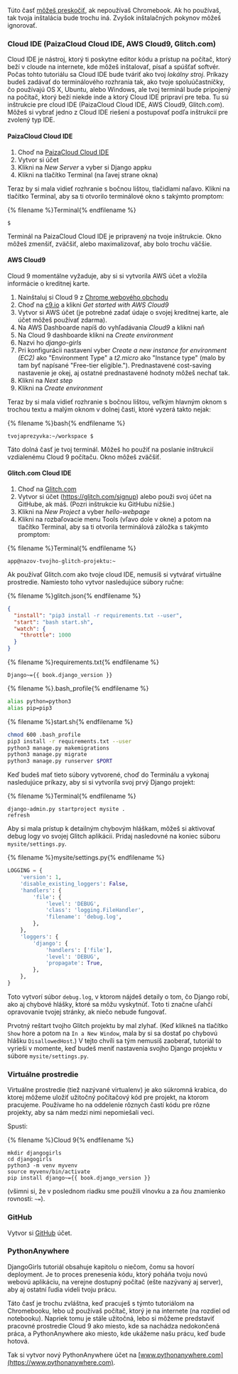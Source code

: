 Túto časť [môžeš preskočiť](http://tutorial.djangogirls.org/en/installation/#install-python), ak nepoužívaš Chromebook. Ak ho používaš, tak tvoja inštalácia bude trochu iná. Zvyšok inštalačných pokynov môžeš ignorovať.

### Cloud IDE (PaizaCloud Cloud IDE, AWS Cloud9, Glitch.com)

Cloud IDE je nástroj, ktorý ti poskytne editor kódu a prístup na počítač, ktorý beží v cloude na internete, kde môžeš inštalovať, písať a spúšťať softvér. Počas tohto tutoriálu sa Cloud IDE bude tváriť ako tvoj *lokálny stroj*. Príkazy budeš zadávať do terminálového rozhrania tak, ako tvoje spoluúčastníčky, čo používajú OS X, Ubuntu, alebo Windows, ale tvoj terminál bude pripojený na počítač, ktorý beží niekde inde a ktorý Cloud IDE pripraví pre teba. Tu sú inštrukcie pre cloud IDE (PaizaCloud Cloud IDE, AWS Cloud9, Glitch.com). Môžeš si vybrať jedno z Cloud IDE riešení a postupovať podľa inštrukcií pre zvolený typ IDE.

#### PaizaCloud Cloud IDE

1. Choď na [PaizaCloud Cloud IDE](https://paiza.cloud/)
2. Vytvor si účet
3. Klikni na *New Server* a vyber si Django appku
4. Klikni na tlačítko Terminal (na ľavej strane okna)

Teraz by si mala vidieť rozhranie s bočnou lištou, tlačidlami naľavo. Klikni na tlačítko Terminal, aby sa ti otvorilo terminálové okno s takýmto promptom:

{% filename %}Terminal{% endfilename %}

    $
    

Terminál na PaizaCloud Cloud IDE je pripravený na tvoje inštrukcie. Okno môžeš zmenšiť, zväčšiť, alebo maximalizovať, aby bolo trochu väčšie.

#### AWS Cloud9

Cloud 9 momentálne vyžaduje, aby si si vytvorila AWS účet a vložila informácie o kreditnej karte.

1. Nainštaluj si Cloud 9 z [Chrome webového obchodu](https://chrome.google.com/webstore/detail/cloud9/nbdmccoknlfggadpfkmcpnamfnbkmkcp)
2. Choď na [c9.io](https://c9.io) a klikni *Get started with AWS Cloud9*
3. Vytvor si AWS účet (je potrebné zadať údaje o svojej kreditnej karte, ale účet môžeš používať zdarma).
4. Na AWS Dashboarde napíš do vyhľadávania *Cloud9* a klikni naň
5. Na Cloud 9 dashboarde klikni na *Create environment*
6. Nazvi ho *django-girls*
7. Pri konfigurácii nastavení vyber *Create a new instance for environment (EC2)* ako "Environment Type" a *t2.micro* ako "Instance type" (malo by tam byť napísané "Free-tier eligible."). Prednastavené cost-saving nastavenie je okej, aj ostatné prednastavené hodnoty môžeš nechať tak.
8. Klikni na *Next step*
9. Klikni na *Create environment*

Teraz by si mala vidieť rozhranie s bočnou lištou, veľkým hlavným oknom s trochou textu a malým oknom v dolnej časti, ktoré vyzerá takto nejak:

{% filename %}bash{% endfilename %}

    tvojaprezyvka:~/workspace $
    

Táto dolná časť je tvoj terminál. Môžeš ho použiť na poslanie inštrukcií vzdialenému Cloud 9 počítaču. Okno môžeš zväčšiť.

#### Glitch.com Cloud IDE

1. Choď na [Glitch.com](https://glitch.com/)
2. Vytvor si účet (https://glitch.com/signup) alebo použi svoj účet na GitHube, ak máš. (Pozri inštrukcie ku GitHubu nižšie.)
3. Klikni na *New Project* a vyber *hello-webpage*
4. Klikni na rozbaľovacie menu Tools (vľavo dole v okne) a potom na tlačítko Terminal, aby sa ti otvorila terminálová záložka s takýmto promptom:

{% filename %}Terminal{% endfilename %}

    app@nazov-tvojho-glitch-projektu:~
    

Ak používať Glitch.com ako tvoje cloud IDE, nemusíš si vytvárať virtuálne prostredie. Namiesto toho vytvor nasledujúce súbory ručne:

{% filename %}glitch.json{% endfilename %}

```json
{
  "install": "pip3 install -r requirements.txt --user",
  "start": "bash start.sh",
  "watch": {
    "throttle": 1000
  }
}
```

{% filename %}requirements.txt{% endfilename %}

    Django~={{ book.django_version }}
    

{% filename %}.bash_profile{% endfilename %}

```bash
alias python=python3
alias pip=pip3
```

{% filename %}start.sh{% endfilename %}

```bash
chmod 600 .bash_profile
pip3 install -r requirements.txt --user
python3 manage.py makemigrations
python3 manage.py migrate
python3 manage.py runserver $PORT
```

Keď budeš mať tieto súbory vytvorené, choď do Terminálu a vykonaj nasledujúce príkazy, aby si si vytvorila svoj prvý Django projekt:

{% filename %}Terminal{% endfilename %}

    django-admin.py startproject mysite .
    refresh
    

Aby si mala prístup k detailným chybovým hláškam, môžeš si aktivovať debug logy vo svojej Glitch aplikácii. Pridaj nasledovné na koniec súboru `mysite/settings.py`.

{% filename %}mysite/settings.py{% endfilename %}

```python
LOGGING = {
    'version': 1,
    'disable_existing_loggers': False,
    'handlers': {
        'file': {
            'level': 'DEBUG',
            'class': 'logging.FileHandler',
            'filename': 'debug.log',
        },
    },
    'loggers': {
        'django': {
            'handlers': ['file'],
            'level': 'DEBUG',
            'propagate': True,
        },
    },
}
```

Toto vytvorí súbor `debug.log`, v ktorom nájdeš detaily o tom, čo Django robí, ako aj chybové hlášky, ktoré sa môžu vyskytnúť. Toto ti značne uľahčí opravovanie tvojej stránky, ak niečo nebude fungovať.

Prvotný reštart tvojho Glitch projektu by mal zlyhať. (Keď klikneš na tlačítko `Show` hore a potom na `In a New Window`, mala by si sa dostať po chybovú hlášku `DisallowedHost`.) V tejto chvíli sa tým nemusíš zaoberať, tutoriál to vyrieši v momente, keď budeš meniť nastavenia svojho Django projektu v súbore `mysite/settings.py`.

### Virtuálne prostredie

Virtuálne prostredie (tiež nazývané virtualenv) je ako súkromná krabica, do ktorej môžeme uložiť užitočný počítačový kód pre projekt, na ktorom pracujeme. Používame ho na oddelenie rôznych častí kódu pre rôzne projekty, aby sa nám medzi nimi nepomiešali veci.

Spusti:

{% filename %}Cloud 9{% endfilename %}

    mkdir djangogirls
    cd djangogirls
    python3 -m venv myvenv
    source myvenv/bin/activate
    pip install django~={{ book.django_version }}
    

(všimni si, že v poslednom riadku sme použili vlnovku a za ňou znamienko rovnosti: `~=`).

### GitHub

Vytvor si [GitHub](https://github.com) účet.

### PythonAnywhere

DjangoGirls tutoriál obsahuje kapitolu o niečom, čomu sa hovorí deployment. Je to proces prenesenia kódu, ktorý poháňa tvoju novú webovú aplikáciu, na verejne dostupný počítač (ešte nazývaný aj server), aby aj ostatní ľudia videli tvoju prácu.

Táto časť je trochu zvláštna, keď pracuješ s týmto tutoriálom na Chromebooku, lebo už používaš počítač, ktorý je na internete (na rozdiel od notebooku). Napriek tomu je stále užitočná, lebo si môžeme predstaviť pracovné prostredie Cloud 9 ako miesto, kde sa nachádza nedokončená práca, a PythonAnywhere ako miesto, kde ukážeme našu prácu, keď bude hotová.

Tak si vytvor nový PythonAnywhere účet na [www.pythonanywhere.com](https://www.pythonanywhere.com).